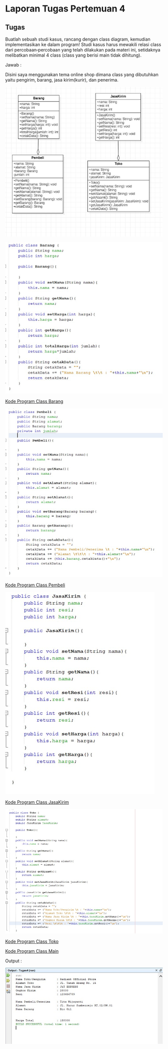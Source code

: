 # Laporan Tugas Pertemuan 4

## Tugas 
Buatlah sebuah studi kasus, rancang dengan class diagram, kemudian implementasikan ke dalam
program! Studi kasus harus mewakili relasi class dari percobaan‑percobaan yang telah dilakukan
pada materi ini, setidaknya melibatkan minimal 4 class (class yang berisi main tidak dihitung).

Jawab :

Disini saya menggunakan tema online shop dimana class yang dibutuhkan yaitu pengirim, barang, jasa kirim(kurir), dan penerima. 


![](img/diagram.jpg)


![](img/barang.jpg)


[Kode Program Class Barang](../../src/Tugas4/src/tugas4/Barang.java)


![](img/pembeli.jpg)


[Kode Program Class Pembeli](../../src/Tugas4/src/tugas4/Pembeli.java)


![](img/jk.jpg)


[Kode Program Class JasaKirim](../../src/Tugas4/src/tugas4/JasaKirim.java)


![](img/tk.jpg)


[Kode Program Class Toko](../../src/Tugas4/src/tugas4/Toko.java)


[Kode Program Class Main](../../src/Tugas4/src/tugas4/Main.java)


Output : 


![](img/output.jpg)


